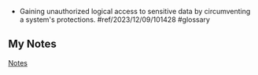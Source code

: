 - Gaining unauthorized logical access to sensitive data by circumventing a system's protections. #ref/2023/12/09/101428 #glossary
## My Notes
[Notes](mynotes/penetration-notes.md)

